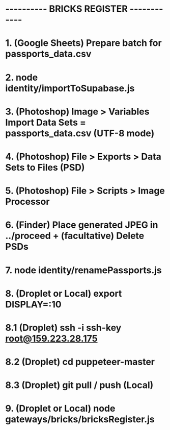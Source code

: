 # ---------- BRICKS REGISTER ------------ #

# 1. (Google Sheets) Prepare batch for passports_data.csv
# 2. node identity/importToSupabase.js
# 3. (Photoshop) Image > Variables Import Data Sets = passports_data.csv (UTF-8 mode)
# 4. (Photoshop) File > Exports > Data Sets to Files (PSD)
# 5. (Photoshop) File > Scripts > Image Processor 
# 6. (Finder) Place generated JPEG in ../proceed + (facultative) Delete PSDs 
# 7. node identity/renamePassports.js 
# 8. (Droplet or Local) export DISPLAY=:10 
# 8.1 (Droplet) ssh -i ssh-key root@159.223.28.175
# 8.2 (Droplet) cd puppeteer-master
# 8.3 (Droplet) git pull / push (Local)
# 9. (Droplet or Local) node gateways/bricks/bricksRegister.js 


